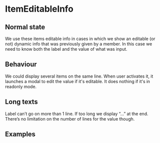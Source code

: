 # ItemEditableInfo

## Normal state
We use these items editable info in cases in which we show an editable (or not) dynamic info that was previously given by a member.
In this case we need to know both the label and the value of what was input.

## Behaviour
We could display several items on the same line.
When user activates it, it launches a modal to edit the value if it's editable.
It does nothing if it's in readonly mode.

## Long texts
Label can’t go on more than 1 line. If too long we display “…” at the end.
There’s no limitation on the number of lines for the value though.

## Examples

<!-- STORY -->


